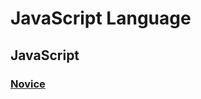 # JavaScript Language

## JavaScript
### [Novice](https://ekagharibashvili.github.io/Interview/mid-level_Node.js/JavaScript/Novice/Novice)
